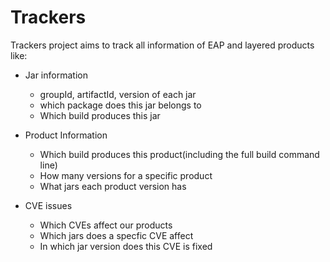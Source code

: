 Trackers
===========

Trackers project aims to track all information of EAP and layered products like:

   * Jar information
      * groupId, artifactId, version of each jar
      * which package does this jar belongs to
      * Which build produces this jar

   * Product Information
      * Which build produces this product(including the full build command line)
      * How many versions for a specific product
      * What jars each product version has

   * CVE issues
      * Which CVEs affect our products
      * Which jars does a specfic CVE affect
      * In which jar version does this CVE is fixed

